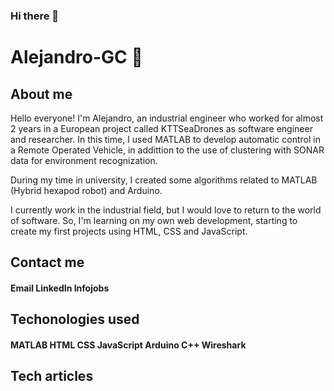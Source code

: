 ### Hi there 👋

<!--
**AlejandroGC19/AlejandroGC19** is a ✨ _special_ ✨ repository because its `README.md` (this file) appears on your GitHub profile.

Here are some ideas to get you started:

- 🔭 I’m currently working on ...
- 🌱 I’m currently learning ...
- 👯 I’m looking to collaborate on ...
- 🤔 I’m looking for help with ...
- 💬 Ask me about ...
- 📫 How to reach me: ...
- 😄 Pronouns: ...
- ⚡ Fun fact: ...
-->

# Alejandro-GC 👋
## About me
Hello everyone! I'm Alejandro, an industrial engineer who worked for almost 2 years in a European project called KTTSeaDrones as software engineer and researcher. In this time, I used MATLAB to develop automatic control in a Remote Operated Vehicle, in addittion to the use of clustering with SONAR data for environment recognization. 

During my time in university, I created some algorithms related to MATLAB (Hybrid hexapod robot) and Arduino.

I currently work in the industrial field, but I would love to return to the world of software. So, I'm learning on my own web development, starting to create my first projects using HTML, CSS and JavaScript.

## Contact me
#### Email LinkedIn Infojobs

## Techonologies used
#### MATLAB HTML CSS JavaScript Arduino C++ Wireshark

## Tech articles

